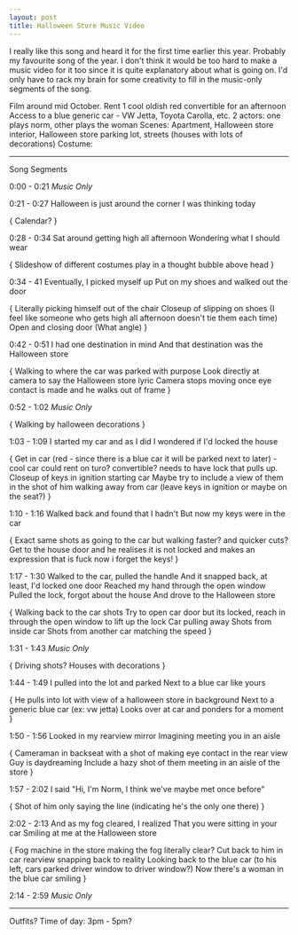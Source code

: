 ```yaml
---
layout: post
title: Halloween Store Music Video
---
```


I really like this song and heard it for the first time earlier this year. Probably my favourite song of the year. I don't think it would be too hard to make a music video for it too since it is quite explanatory about what is going on. I'd only have to rack my brain for some creativity to fill in the music-only segments of the song.

Film around mid October.
Rent 1 cool oldish red convertible for an afternoon
Access to a blue generic car - VW Jetta, Toyota Carolla, etc.
2 actors: one plays norm, other plays the woman
Scenes: Apartment, Halloween store interior, Halloween store parking lot, streets (houses with lots of decorations)
Costume: 

-----

Song Segments

0:00 - 0:21
*Music Only*

0:21 - 0:27
Halloween is just around the corner
I was thinking today

{
    Calendar?
}

0:28 - 0:34
Sat around getting high all afternoon
Wondering what I should wear

{
    Slideshow of different costumes play in a thought bubble above head
}

0:34 - 41
Eventually, I picked myself up
Put on my shoes and walked out the door

{
    Literally picking himself out of the chair
    Closeup of slipping on shoes (I feel like someone who gets high all afternoon doesn't tie them each time)
    Open and closing door (What angle)
}

0:42 - 0:51
I had one destination in mind
And that destination was the Halloween store

{
    Walking to where the car was parked with purpose
    Look directly at camera to say the Halloween store lyric
    Camera stops moving once eye contact is made and he walks out of frame
}

0:52 - 1:02
*Music Only*

{
    Walking by halloween decorations
}

1:03 - 1:09
I started my car and as I did
I wondered if I'd locked the house

{
    Get in car (red - since there is a blue car it will be parked next to later) - cool car could rent on turo? convertible? needs to have lock that pulls up.
    Closeup of keys in ignition starting car
    Maybe try to include a view of them in the shot of him walking away from car
    (leave keys in ignition or maybe on the seat?)
}

1:10 - 1:16
Walked back and found that I hadn't
But now my keys were in the car

{
    Exact same shots as going to the car but walking faster? and quicker cuts?
    Get to the house door and he realises it is not locked and makes an expression that is fuck now i forget the keys!
}

1:17 - 1:30
Walked to the car, pulled the handle
And it snapped back, at least, I'd locked one door
Reached my hand through the open window
Pulled the lock, forgot about the house
And drove to the Halloween store

{
    Walking back to the car shots
    Try to open car door but its locked, reach in through the open window to lift up the lock
    Car pulling away
    Shots from inside car
    Shots from another car matching the speed
}

1:31 - 1:43
*Music Only*

{
    Driving shots?
    Houses with decorations
}

1:44 - 1:49
I pulled into the lot and parked
Next to a blue car like yours

{
    He pulls into lot with view of a halloween store in background
    Next to a generic blue car (ex: vw jetta)
    Looks over at car and ponders for a moment
}

1:50 - 1:56
Looked in my rearview mirror
Imagining meeting you in an aisle

{
    Cameraman in backseat with a shot of making eye contact in the rear view
    Guy is daydreaming
    Include a hazy shot of them meeting in an aisle of the store
}

1:57 - 2:02
I said "Hi, I'm Norm, I think we've maybe met once before"

{
    Shot of him only saying the line (indicating he's the only one there)
}

2:02 - 2:13
And as my fog cleared, I realized
That you were sitting in your car
Smiling at me at the Halloween store

{
    Fog machine in the store making the fog literally clear?
    Cut back to him in car rearview snapping back to reality
    Looking back to the blue car (to his left, cars parked driver window to driver window?) 
    Now there's a woman in the blue car smiling
}

2:14 - 2:59
*Music Only*

---------

Outfits?
Time of day: 3pm - 5pm?
